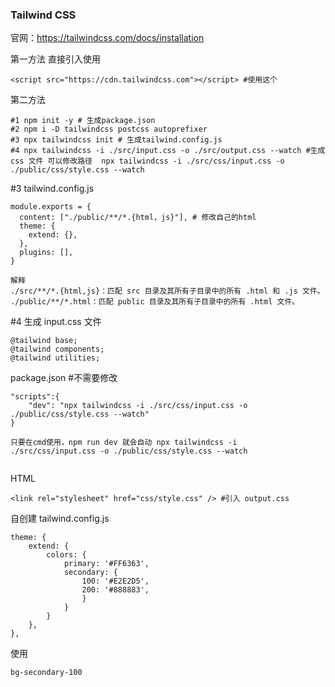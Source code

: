 ### Tailwind CSS

官网：https://tailwindcss.com/docs/installation

第一方法 直接引入使用

```
<script src="https://cdn.tailwindcss.com"></script> #使用这个
```

第二方法

```
#1 npm init -y # 生成package.json
#2 npm i -D tailwindcss postcss autoprefixer
#3 npx tailwindcss init # 生成tailwind.config.js
#4 npx tailwindcss -i ./src/input.css -o ./src/output.css --watch #生成 css 文件 可以修改路径  npx tailwindcss -i ./src/css/input.css -o ./public/css/style.css --watch
```

#3 tailwind.config.js

```
module.exports = {
  content: ["./public/**/*.{html，js}"], # 修改自己的html
  theme: {
    extend: {},
  },
  plugins: [],
}

解释
./src/**/*.{html,js}：匹配 src 目录及其所有子目录中的所有 .html 和 .js 文件。
./public/**/*.html：匹配 public 目录及其所有子目录中的所有 .html 文件。
```

#4 生成 input.css 文件

```
@tailwind base;
@tailwind components;
@tailwind utilities;
```

package.json #不需要修改

```
"scripts":{
	"dev": "npx tailwindcss -i ./src/css/input.css -o ./public/css/style.css --watch"
}

只要在cmd使用，npm run dev 就会自动 npx tailwindcss -i ./src/css/input.css -o ./public/css/style.css --watch


```

HTML

```
<link rel="stylesheet" href="css/style.css" /> #引入 output.css
```



自创建 tailwind.config.js

```
theme: {
	extend: {
		colors: {
			primary: '#FF6363',
			secondary: {
				100: '#E2E2D5',
				200: '#888883',
				}
			}
		}
	},
},
```

使用

```
bg-secondary-100
```





















































